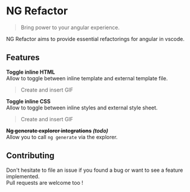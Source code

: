 # NG Refactor  
> Bring power to your angular experience.  

NG Refactor aims to provide essential refactorings for angular in vscode.
## Features
**Toggle inline HTML**  
Allow to toggle between inline template and external template file.  
> Create and insert GIF  

**Toggle inline CSS**  
Allow to toggle between inline styles and external style sheet.  
> Create and insert GIF  

**~~Ng generate explorer integrations~~ *(todo)***  
Allow you to call `ng generate` via the explorer.

## Contributing  
Don't hesitate to file an issue if you found a bug or want to see a feature implemented.  
Pull requests are welcome too !